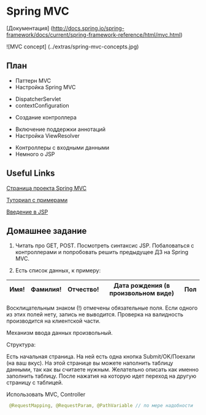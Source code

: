 # Spring MVC

[Документация] (http://docs.spring.io/spring-framework/docs/current/spring-framework-reference/html/mvc.html)

![MVC concept] (../extras/spring-mvc-concepts.jpg)

## План
* Паттерн MVC
* Настройка Spring MVC
 - DispatcherServlet
 - contextConfiguration
* Создание контроллера
 - Включение поддержки аннотаций
 - Настройка ViewResolver
* Контроллеры с входными данными
* Немного о JSP


## Useful Links

[Страница проекта Spring MVC](http://projects.spring.io/spring-framework/)

[Туториал с примерами](http://www.tutorialspoint.com/spring/spring_web_mvc_framework.htm)

[Введение в JSP](http://www.codenet.ru/webmast/java/jsp.php)

## Домашнее задание

1) Читать про GET, POST. Посмотреть синтаксис JSP. Побаловаться с контроллерами и попробовать решить предыдущее ДЗ на Spring MVC.

2) Есть список данных, к примеру:

Имя! |	Фамилия! |	Отчество! |	Дата рождения (в произвольном виде) |	Пол
-----|----------|-----------|-------------------------------------|----


Восклицательным знаком (!) отмечены обязательные поля. Если одного из этих полей нету, запись не выводится. Проверка на валидность производится на клиентской части.

Механизм ввода данных произвольный.

Структура:

Есть начальная страница. На ней есть одна кнопка Submit/OK/Поехали (на ваш вкус). 
На этой странице вы можете наполнить таблицу данными, так как вы считаете нужным.
Желательно описать как именно заполнить таблицу.
После нажатия на которую идет переход на другую страницу с таблицей.

Использовать MVC, Controller
```Java
 @RequestMapping, @RequestParam, @PathVariable // по мере надобности
```
